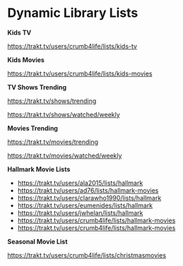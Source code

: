 # Dynamic Library Lists

**Kids TV**

https://trakt.tv/users/crumb4life/lists/kids-tv

**Kids Movies**

https://trakt.tv/users/crumb4life/lists/kids-movies

**TV Shows Trending**

https://trakt.tv/shows/trending

https://trakt.tv/shows/watched/weekly

**Movies Trending**

https://trakt.tv/movies/trending

https://trakt.tv/movies/watched/weekly

**Hallmark Movie Lists**
  - https://trakt.tv/users/ala2015/lists/hallmark
  - https://trakt.tv/users/ad76/lists/hallmark-movies
  - https://trakt.tv/users/clarawho1990/lists/hallmark
  - https://trakt.tv/users/eumenides/lists/hallmark
  - https://trakt.tv/users/jwhelan/lists/hallmark
  - https://trakt.tv/users/crumb4life/lists/hallmark-movies
  - https://trakt.tv/users/crumb4life/lists/hallmark-movies

**Seasonal Movie List**

https://trakt.tv/users/crumb4life/lists/christmasmovies

